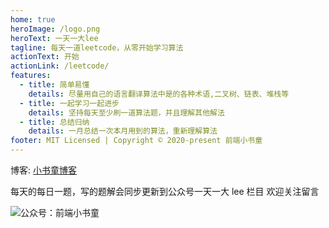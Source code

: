 ```yaml
---
home: true
heroImage: /logo.png
heroText: 一天一大lee
tagline: 每天一道leetcode，从零开始学习算法
actionText: 开始
actionLink: /leetcode/
features:
  - title: 简单易懂
    details: 尽量用自己的语言翻译算法中是的各种术语,二叉树、链表、堆栈等
  - title: 一起学习一起进步
    details: 坚持每天至少刷一道算法题，并且理解其他解法
  - title: 总结归纳
    details: 一月总结一次本月用到的算法，重新理解算法
footer: MIT Licensed | Copyright © 2020-present 前端小书童
---
```


博客: [小书童博客](http://gaowenju.com/)

每天的每日一题，写的题解会同步更新到公众号一天一大 lee 栏目
欢迎关注留言

![公众号：前端小书童](http://qiniu.gaowenju.com/wechat-new.png)
